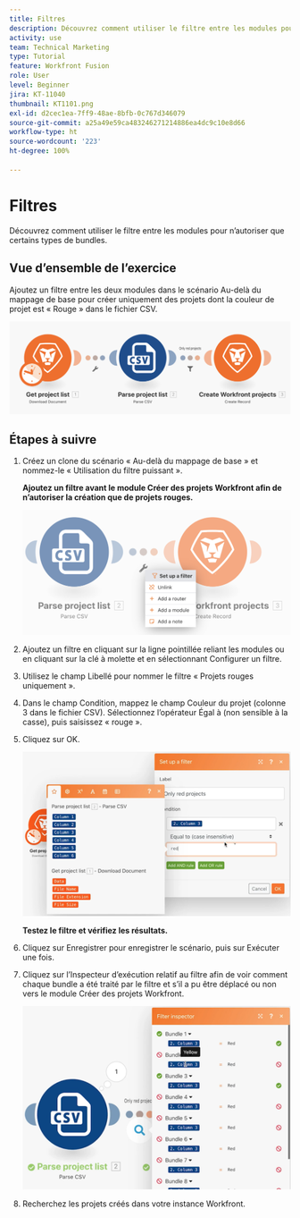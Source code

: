 ```yaml
---
title: Filtres
description: Découvrez comment utiliser le filtre entre les modules pour n’autoriser que certains types de bundles.
activity: use
team: Technical Marketing
type: Tutorial
feature: Workfront Fusion
role: User
level: Beginner
jira: KT-11040
thumbnail: KT1101.png
exl-id: d2cec1ea-7ff9-48ae-8bfb-0c767d346079
source-git-commit: a25a49e59ca483246271214886ea4dc9c10e8d66
workflow-type: ht
source-wordcount: '223'
ht-degree: 100%

---
```


# Filtres

Découvrez comment utiliser le filtre entre les modules pour n’autoriser que certains types de bundles.

## Vue d’ensemble de l’exercice

Ajoutez un filtre entre les deux modules dans le scénario Au-delà du mappage de base pour créer uniquement des projets dont la couleur de projet est « Rouge » dans le fichier CSV.

![Image de Filtres 1](../12-exercises/assets/filters-walkthrough-1.png)

## Étapes à suivre

1. Créez un clone du scénario « Au-delà du mappage de base » et nommez-le « Utilisation du filtre puissant ».

   **Ajoutez un filtre avant le module Créer des projets Workfront afin de n’autoriser la création que de projets rouges.**

   ![Image de Filtres 2](../12-exercises/assets/filters-walkthrough-2.png)

1. Ajoutez un filtre en cliquant sur la ligne pointillée reliant les modules ou en cliquant sur la clé à molette et en sélectionnant Configurer un filtre.
1. Utilisez le champ Libellé pour nommer le filtre « Projets rouges uniquement ».
1. Dans le champ Condition, mappez le champ Couleur du projet (colonne 3 dans le fichier CSV). Sélectionnez l’opérateur Égal à (non sensible à la casse), puis saisissez « rouge ».
1. Cliquez sur OK.

   ![Image de Filtres 3](../12-exercises/assets/filters-walkthrough-3.png)

   **Testez le filtre et vérifiez les résultats.**

1. Cliquez sur Enregistrer pour enregistrer le scénario, puis sur Exécuter une fois.
1. Cliquez sur l’Inspecteur d’exécution relatif au filtre afin de voir comment chaque bundle a été traité par le filtre et s’il a pu être déplacé ou non vers le module Créer des projets Workfront.

   ![Image de Filtres 4](../12-exercises/assets/filters-walkthrough-4.png)

1. Recherchez les projets créés dans votre instance Workfront.

